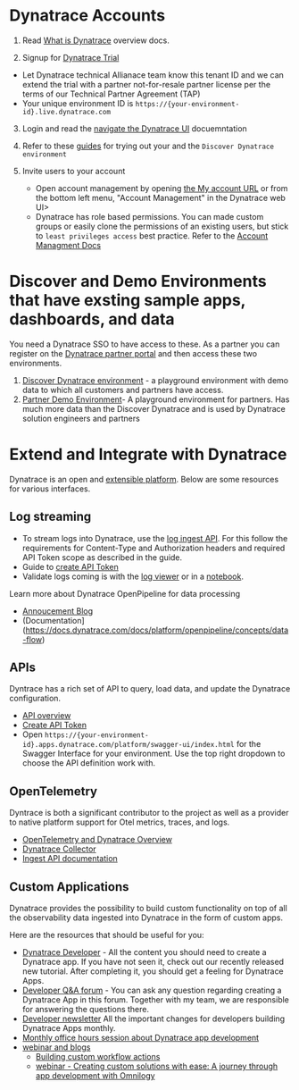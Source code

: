 # Dynatrace Accounts


1. Read [What is Dynatrace](https://docs.dynatrace.com/docs/get-started/what-is-dynatrace) overview docs. 

2. Signup for [Dynatrace Trial](https://www.dynatrace.com/trial) 
  * Let Dynatrace technical Allianace team know this tenant ID and we can extend the trial with a partner not-for-resale partner license per the terms of our Technical Partner Agreement (TAP)
  * Your unique environment ID is `https://{your-environment-id}.live.dynatrace.com`

3. Login and read the [navigate the Dynatrace UI](https://docs.dynatrace.com/docs/get-started/dynatrace-ui) docuemntation

4. Refer to these [guides](https://github.com/dynatrace-perfclinics/dynatrace-getting-started) for trying out your and the `Discover Dynatrace environment`
   
5. Invite users to your account
   * Open account management by opening [the My account URL](https://myaccount.dynatrace.com/accounts) or from the bottom left menu, "Account Management" in the Dynatrace web UI>
   * Dynatrace has role based permissions.  You can made custom groups or easily clone the permissions of an existing users, but stick to `least privileges access` best practice.  Refer to the [Account Managment Docs](https://docs.dynatrace.com/docs/manage/account-management)

# Discover and Demo Environments that have exsting sample apps, dashboards, and data

You need a Dynatrace SSO to have access to these.  As a partner you can register on the [Dynatrace partner portal](https://partners.dynatrace.com) and then access these two environments.

1. [Discover Dynatrace environment](https://wkf10640.apps.dynatrace.com/) - a playground environment with demo data to which all customers and partners have access. 
2. [Partner Demo Environment](https://guu84124.apps.dynatrace.com/ui)- A playground environment for partners. Has much more data than the Discover Dynatrace and is used by Dynatrace solution engineers and partners

# Extend and Integrate with Dynatrace

Dynatrace is an open and [extensible platform](https://docs.dynatrace.com/docs/extend-dynatrace). Below are some resources for various interfaces.

## Log streaming

* To stream logs into Dynatrace, use the [log ingest API](https://docs.dynatrace.com/docs/dynatrace-api/environment-api/log-monitoring-v2/post-ingest-logs). For this follow the requirements for Content-Type and Authorization headers and required API Token scope as described in the guide.
* Guide to [create API Token](https://docs.dynatrace.com/docs/dynatrace-api/basics/dynatrace-api-authentication)
* Validate logs coming is with the [log viewer](https://docs.dynatrace.com/docs/observe-and-explore/logs/lma-analysis/logs-and-events) or in a [notebook](https://docs.dynatrace.com/docs/observe-and-explore/dashboards-and-notebooks/notebooks).

Learn more about Dynatrace OpenPipeline for data processing
* [Annoucement Blog](https://www.dynatrace.com/news/blog/dynatrace-openpipeline-converging-observability-security-and-business-data-at-massive-scale-for-unmatched-analytics-in-context/)
* (Documentation](https://docs.dynatrace.com/docs/platform/openpipeline/concepts/data-flow)

## APIs

Dyntrace has a rich set of API to query, load data, and update the Dynatrace configuration.
* [API overview](https://docs.dynatrace.com/docs/dynatrace-api/basics)
* [Create API Token](https://docs.dynatrace.com/docs/dynatrace-api/basics/dynatrace-api-authentication)
* Open `https://{your-environment-id}.apps.dynatrace.com/platform/swagger-ui/index.html` for the Swagger Interface for your environment.  Use the top right dropdown to choose the API definition work with.

## OpenTelemetry

Dyntrace is both a significant contributor to the project as well as a provider to native platform support for Otel metrics, traces, and logs.
* [OpenTelemetry and Dynatrace Overview](https://docs.dynatrace.com/docs/extend-dynatrace/opentelemetry)
* [Dynatrace Collector](https://docs.dynatrace.com/docs/extend-dynatrace/opentelemetry/collector)
* [Ingest API documentation](https://docs.dynatrace.com/docs/dynatrace-api/environment-api/opentelemetry)

## Custom Applications 

Dynatrace provides the possibility to build custom functionality on top of all the observability data ingested into Dynatrace in the form of custom apps. 

Here are the resources that should be useful for you:
* [Dynatrace Developer](https://developer.dynatrace.com/) - All the content you should need to create a Dynatrace app. If you have not seen it, check out our recently released new tutorial. After completing it, you should get a feeling for Dynatrace Apps.
* [Developer Q&A forum](https://community.dynatrace.com/t5/Developer-Q-A-Forum/bd-p/devs_qanda) - You can ask any question regarding creating a Dynatrace App in this forum. Together with my team, we are responsible for answering the questions there.
* [Developer newsletter](https://community.dynatrace.com/t5/Developer-Blog/bg-p/dev_blog) All the important changes for developers building Dynatrace Apps monthly.
* [Monthly office hours session about Dynatrace app development](https://community.dynatrace.com/t5/Events-and-webinars/eb-p/events?filter=includeUpcoming&depth=0&byPassHideMessagesFromListFilter=true&sort_by=occasionStartTime&include_upcoming=true)
* [webinar and blogs](https://www.dynatrace.com/news/tag/appengine/)
  * [Building custom workflow actions](https://www.dynatrace.com/news/blog/build-custom-workflow-actions-dynatrace-app-toolkit/)
  * [webinar - Creating custom solutions with ease: A journey through app development with Omnilogy](https://info.dynatrace.com/global-all-wc-partner-app-developer-journey-with-omnilogy-24634-registration.html)
  
